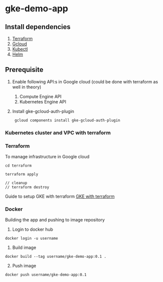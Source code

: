 # gke-demo-app

## Install dependencies

1. [Terraform](https://developer.hashicorp.com/terraform/tutorials/aws-get-started/install-cli)
2. [Gcloud](https://cloud.google.com/sdk/docs/install)
3. [Kubectl](https://kubernetes.io/docs/tasks/tools/install-kubectl-linux/)
4. [Helm](https://helm.sh/docs/intro/install/)

## Prerequisite

1. Enable following API:s in Google cloud (could be done with terraform as well
   in theory)
    1. Compute Engine API
    2. Kubernetes Engine API

2. Install gke-gcloud-auth-plugin
    ```
     gcloud components install gke-gcloud-auth-plugin
    ```

### Kubernetes cluster and VPC with terraform



### Terraform

To manage infrastructure in Google cloud

```
cd terraform

terraform apply

// cleanup
// terraform destroy
```

Guide to setup GKE with terraform
[GKE with terraform](https://developer.hashicorp.com/terraform/tutorials/kubernetes/gke)

### Docker

Building the app and pushing to image repository

1. Login to docker hub
```
docker login -u username
```

1. Build image

```
docker build --tag username/gke-demo-app:0.1 .
```

2. Push image

```
docker push username/gke-demo-app:0.1
```
